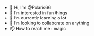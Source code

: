- 👋 Hi, I’m @Polaris66
- 👀 I’m interested in fun things
- 🌱 I’m currently learning a lot
- 💞️ I’m looking to collaborate on anything
- 📫 How to reach me : magic

<!---
Polaris66/Polaris66 is a ✨ special ✨ repository because its `README.md` (this file) appears on your GitHub profile.
You can click the Preview link to take a look at your changes.
--->
